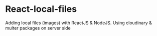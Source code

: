 # React-local-files
Adding local files (images) with ReactJS & NodeJS.
Using cloudinary & multer packages on server side
